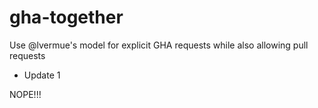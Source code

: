 # gha-together

Use @lvermue's model for explicit GHA requests while also allowing pull requests

- Update 1


NOPE!!!
